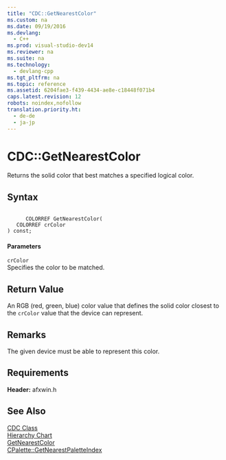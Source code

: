 ```yaml
---
title: "CDC::GetNearestColor"
ms.custom: na
ms.date: 09/19/2016
ms.devlang: 
  - C++
ms.prod: visual-studio-dev14
ms.reviewer: na
ms.suite: na
ms.technology: 
  - devlang-cpp
ms.tgt_pltfrm: na
ms.topic: reference
ms.assetid: 6204fae3-f439-4434-ae8e-c18448f071b4
caps.latest.revision: 12
robots: noindex,nofollow
translation.priority.ht: 
  - de-de
  - ja-jp
---
```

# CDC::GetNearestColor
Returns the solid color that best matches a specified logical color.  
  
## Syntax  
  
```  
  
      COLORREF GetNearestColor(  
   COLORREF crColor   
) const;  
```  
  
#### Parameters  
 `crColor`  
 Specifies the color to be matched.  
  
## Return Value  
 An RGB (red, green, blue) color value that defines the solid color closest to the `crColor` value that the device can represent.  
  
## Remarks  
 The given device must be able to represent this color.  
  
## Requirements  
 **Header:** afxwin.h  
  
## See Also  
 [CDC Class](../vs140/CDC-Class.md)   
 [Hierarchy Chart](../vs140/Hierarchy-Chart.md)   
 [GetNearestColor](http://msdn.microsoft.com/library/windows/desktop/dd144902)   
 [CPalette::GetNearestPaletteIndex](../vs140/CPalette--GetNearestPaletteIndex.md)